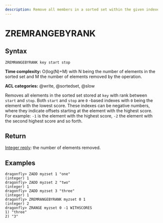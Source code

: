 ```yaml
---
description: Remove all members in a sorted set within the given indexes
---
```


# ZREMRANGEBYRANK

## Syntax

    ZREMRANGEBYRANK key start stop

**Time complexity:** O(log(N)+M) with N being the number of elements in the sorted set and M the number of elements removed by the operation.

**ACL categories:** @write, @sortedset, @slow

Removes all elements in the sorted set stored at `key` with rank between `start`
and `stop`.
Both `start` and `stop` are `0` -based indexes with `0` being the element with
the lowest score.
These indexes can be negative numbers, where they indicate offsets starting at
the element with the highest score.
For example: `-1` is the element with the highest score, `-2` the element with
the second highest score and so forth.

## Return

[Integer reply](https://redis.io/docs/reference/protocol-spec#resp-integers): the number of elements removed.

## Examples

```shell
dragonfly> ZADD myzset 1 "one"
(integer) 1
dragonfly> ZADD myzset 2 "two"
(integer) 1
dragonfly> ZADD myzset 3 "three"
(integer) 1
dragonfly> ZREMRANGEBYRANK myzset 0 1
(integer) 2
dragonfly> ZRANGE myzset 0 -1 WITHSCORES
1) "three"
2) "3"
```
